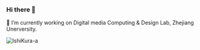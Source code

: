 ### Hi there 👋

<!--
**IshiKura-a/IshiKura-a** is a ✨ _special_ ✨ repository because its `README.md` (this file) appears on your GitHub profile.

Here are some ideas to get you started:

- 🔭 I’m currently working on ...
- 🌱 I’m currently learning ...
- 👯 I’m looking to collaborate on ...
- 🤔 I’m looking for help with ...
- 💬 Ask me about ...
- 📫 How to reach me: ...
- 😄 Pronouns: ...
- ⚡ Fun fact: ...
-->
🔭 I’m currently working on Digital media Computing & Design Lab, Zhejiang Unerversity.  

![IshiKura-a](https://github-readme-stats.vercel.app/api?username=IshiKura-a&count_private=true)
